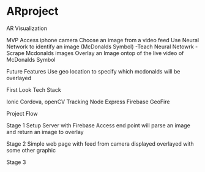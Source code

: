 # ARproject
AR Visualization

MVP
Access iphone camera
Choose an image from a video feed
Use Neural Network to identify an image (McDonalds Symbol)
	-Teach Neural Netowrk
	-Scrape Mcdonalds images
Overlay an Image ontop of the live video of McDonalds Symbol

Future Features
Use geo location to specify which mcdonalds will be overlayed 

First Look Tech Stack

Ionic
Cordova, openCV
Tracking
Node 
Express
Firebase
GeoFire

Project Flow

Stage 1
Setup Server with Firebase Access
	end point will parse an image and return an image to overlay

Stage 2
	Simple web page with feed from camera displayed overlayed with some other graphic


Stage 3 